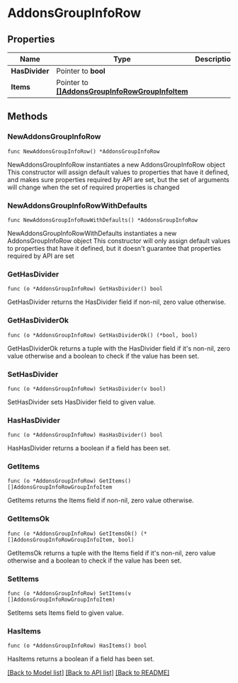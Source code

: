 # AddonsGroupInfoRow

## Properties

Name | Type | Description | Notes
------------ | ------------- | ------------- | -------------
**HasDivider** | Pointer to **bool** |  | [optional] 
**Items** | Pointer to [**[]AddonsGroupInfoRowGroupInfoItem**](AddonsGroupInfoRowGroupInfoItem.md) |  | [optional] 

## Methods

### NewAddonsGroupInfoRow

`func NewAddonsGroupInfoRow() *AddonsGroupInfoRow`

NewAddonsGroupInfoRow instantiates a new AddonsGroupInfoRow object
This constructor will assign default values to properties that have it defined,
and makes sure properties required by API are set, but the set of arguments
will change when the set of required properties is changed

### NewAddonsGroupInfoRowWithDefaults

`func NewAddonsGroupInfoRowWithDefaults() *AddonsGroupInfoRow`

NewAddonsGroupInfoRowWithDefaults instantiates a new AddonsGroupInfoRow object
This constructor will only assign default values to properties that have it defined,
but it doesn't guarantee that properties required by API are set

### GetHasDivider

`func (o *AddonsGroupInfoRow) GetHasDivider() bool`

GetHasDivider returns the HasDivider field if non-nil, zero value otherwise.

### GetHasDividerOk

`func (o *AddonsGroupInfoRow) GetHasDividerOk() (*bool, bool)`

GetHasDividerOk returns a tuple with the HasDivider field if it's non-nil, zero value otherwise
and a boolean to check if the value has been set.

### SetHasDivider

`func (o *AddonsGroupInfoRow) SetHasDivider(v bool)`

SetHasDivider sets HasDivider field to given value.

### HasHasDivider

`func (o *AddonsGroupInfoRow) HasHasDivider() bool`

HasHasDivider returns a boolean if a field has been set.

### GetItems

`func (o *AddonsGroupInfoRow) GetItems() []AddonsGroupInfoRowGroupInfoItem`

GetItems returns the Items field if non-nil, zero value otherwise.

### GetItemsOk

`func (o *AddonsGroupInfoRow) GetItemsOk() (*[]AddonsGroupInfoRowGroupInfoItem, bool)`

GetItemsOk returns a tuple with the Items field if it's non-nil, zero value otherwise
and a boolean to check if the value has been set.

### SetItems

`func (o *AddonsGroupInfoRow) SetItems(v []AddonsGroupInfoRowGroupInfoItem)`

SetItems sets Items field to given value.

### HasItems

`func (o *AddonsGroupInfoRow) HasItems() bool`

HasItems returns a boolean if a field has been set.


[[Back to Model list]](../README.md#documentation-for-models) [[Back to API list]](../README.md#documentation-for-api-endpoints) [[Back to README]](../README.md)


